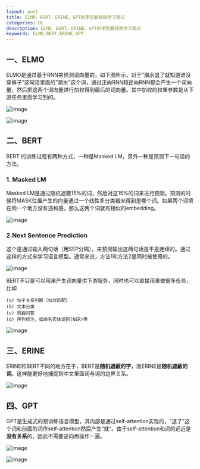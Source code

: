 ```yaml
---
layout: post
title: ELMO、BERT、ERINE、GPT的李宏毅视频学习笔记
categories: DL
description: ELMO、BERT、ERINE、GPT的李宏毅视频学习笔记
keywords: ELMO,BERT,ERINE,GPT
---
```


## 一、ELMO

ELMO是通过基于RNN来预测词向量的，如下图所示，对于“潮水退了就知道谁没穿裤子”这句话里面的“潮水”这个词，通过正向RNN和逆向RNN都会产生一个词向量，然后把这两个词向量进行加权得到最后的词向量。其中加权的权重参数是从下游任务里面学习到的。

![image](https://raw.githubusercontent.com/EchizenMike/echizenmike.github.io/master/images/ml/ELMO_01.png)

![image](https://raw.githubusercontent.com/EchizenMike/echizenmike.github.io/master/images/ml/ELMO_02.png)

## 二、BERT

BERT 的训练过程有两种方式，一种是Masked LM，另外一种是预测下一句话的方法。

### 1. Masked LM

Masked LM是通过随机遮蔽15%的词，然后对这15%的词来进行预测。预测的时候将MASK位置产生的向量通过一个线性多分类器来得到是哪个词。如果两个词填在同一个地方没有违和感，那么这两个词就有相似的embedding。

![image](https://raw.githubusercontent.com/EchizenMike/echizenmike.github.io/master/images/ml/BERT_01.png)

### 2.Next Sentence Prediction

这个是通过输入两句话（用SEP分隔），来预测输出这两句话是不是连续的。通过这样的方式来学习语言模型。通常来说，方法1和方法2是同时被使用的。

![image](https://raw.githubusercontent.com/EchizenMike/echizenmike.github.io/master/images/ml/BERT_02.png)

BERT不只是可以用来产生词向量供下游服务，同时也可以直接用来做很多任务，比如

```
(a) 句子关系判断（句对匹配）
(b) 文本分类
(c) 机器问答
(d) 序列标注，如命名实体识别(NER)等
```

![image](https://raw.githubusercontent.com/EchizenMike/echizenmike.github.io/master/images/ml/BERT_03.png)

## 三、ERINE

ERINE和BERT不同的地方在于，BERT是**随机遮蔽的字**，而ERINE是**随机遮蔽的词**。这样能更好地捕捉到中文里面词与词的边界关系。

![image](https://raw.githubusercontent.com/EchizenMike/echizenmike.github.io/master/images/ml/ERINE_01.png)

## 四、GPT

GPT是生成式的预训练语言模型，其内部是通过self-attention实现的，“退了”这个词和前面的词作self-attention然后产生“就”。由于self-attention和词的远近是**没有关系**的，因此不需要逆向再操作一遍。

![image](https://raw.githubusercontent.com/EchizenMike/echizenmike.github.io/master/images/ml/GPT_01.png)

![image](https://raw.githubusercontent.com/EchizenMike/echizenmike.github.io/master/images/ml/GPT_02.png)
